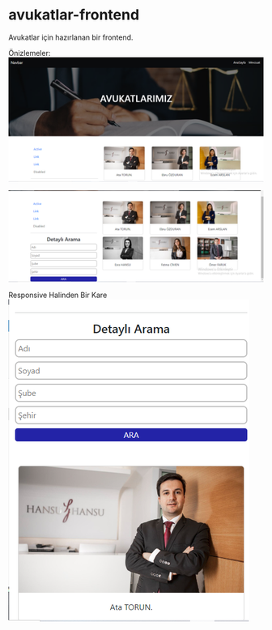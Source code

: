 # avukatlar-frontend
Avukatlar için hazırlanan bir frontend. 

Önizlemeler:
![](screenshot/Screenshot_111.png)

![](screenshot/Screenshot_112.png)

Responsive Halinden Bir Kare
![](screenshot/Screenshot_113.png)
